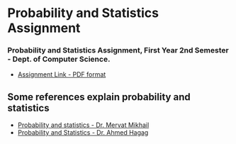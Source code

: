 # Probability and Statistics Assignment
### Probability and Statistics Assignment, First Year 2nd Semester - Dept. of Computer Science.
* [Assignment Link - PDF format](https://github.com/AmrBedir/Probability_Assignment/blob/main/Probability_Assignment.pdf)

## Some references explain probability and statistics
* [Probability and statistics - Dr. Mervat Mikhail](https://www.youtube.com/playlist?list=PL7snZ0LSsq3g9NUio7xFDtC9IVIj649GV)
* [Probability and Statistics - Dr. Ahmed Hagag ](https://www.youtube.com/playlist?list=PLxIvc-MGOs6gW9SgkmoxE5w9vQkID1_r-)
